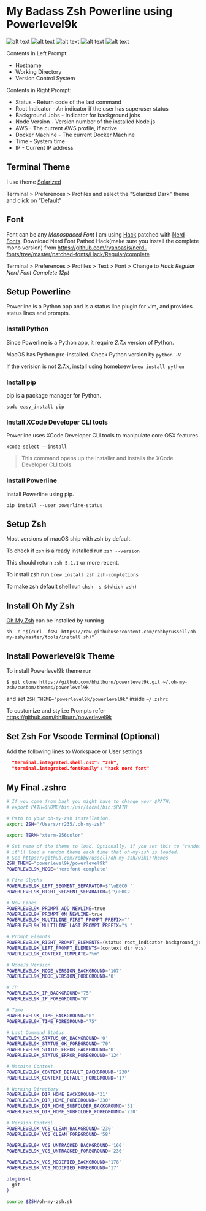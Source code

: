 # My Badass Zsh Powerline using Powerlevel9k

![alt text](images/screen1.png "git clean")
![alt text](images/screen2.png "git untracked")
![alt text](images/screen3.png "git modified")
![alt text](images/screen4.png "bitbucket clean")
![alt text](images/screen5.png "bitbucket modified error")

Contents in Left Prompt:

* Hostname
* Working Directory
* Version Control System

Contents in Right Prompt:

* Status - Return code of the last command
* Root Indicator - An indicator if the user has superuser status
* Background Jobs - Indicator for background jobs
* Node Version - Version number of the installed Node.js
* AWS - The current AWS profile, if active
* Docker Machine - The current Docker Machine
* Time - System time
* IP - Current IP address

## Terminal Theme

I use theme [Solarized](http://ethanschoonover.com/solarized)

Terminal > Preferences > Profiles and select the "Solarized Dark" theme and click on “Default”

## Font

Font can be any *Monospaced Font*
I am using [Hack](https://sourcefoundry.org/hack/) patched with [Nerd Fonts](https://github.com/ryanoasis/nerd-fonts).
Download Nerd Font Pathed Hack(make sure you install the complete mono version) from https://github.com/ryanoasis/nerd-fonts/tree/master/patched-fonts/Hack/Regular/complete

Terminal > Preferences > Profiles > Text > Font > Change to *Hack Regular Nerd Font Complete 12pt*

## Setup Powerline

Powerline is a Python app and is a status line plugin for vim, and provides status lines and prompts.

### Install Python

Since Powerline is a Python app, it require *2.7.x* version of Python.

MacOS has Python pre-installed.
Check Python version by `python -V`

If the verision is not 2.7.x, install using homebrew `brew install python`

### Install pip

pip is a package manager for Python.

`sudo easy_install pip`

### Install XCode Developer CLI tools

Powerline uses XCode Developer CLI tools to manipulate core OSX features.

`xcode-select —-install`

> This command opens up the installer and installs the XCode Developer CLI tools.

### Install Powerline

Install Powerline using pip.

`pip install --user powerline-status`

## Setup Zsh

Most versions of macOS ship with zsh by default.

To check if `zsh` is already installed run
`zsh --version`

This should return `zsh 5.1.1` or more recent.

To install zsh run
`brew install zsh zsh-completions`

To make zsh default shell run
`chsh -s $(which zsh)`

## Install Oh My Zsh

[Oh My Zsh](https://github.com/robbyrussell/oh-my-zsh) can be installed by running

`sh -c "$(curl -fsSL https://raw.githubusercontent.com/robbyrussell/oh-my-zsh/master/tools/install.sh)"`

## Install Powerlevel9k Theme

To install Powerlevel9k theme run

`$ git clone https://github.com/bhilburn/powerlevel9k.git ~/.oh-my-zsh/custom/themes/powerlevel9k`

and set `ZSH_THEME="powerlevel9k/powerlevel9k"` inside `~/.zshrc`

To customize and stylize Prompts refer https://github.com/bhilburn/powerlevel9k

## Set Zsh For Vscode Terminal (Optional)

Add the following lines to Workspace or User settings

```json
  "terminal.integrated.shell.osx": "zsh",
  "terminal.integrated.fontFamily": "hack nerd font"
```

## My Final .zshrc

```sh
# If you come from bash you might have to change your $PATH.
# export PATH=$HOME/bin:/usr/local/bin:$PATH

# Path to your oh-my-zsh installation.
export ZSH="/Users/rr235/.oh-my-zsh"

export TERM="xterm-256color"

# Set name of the theme to load. Optionally, if you set this to "random"
# it'll load a random theme each time that oh-my-zsh is loaded.
# See https://github.com/robbyrussell/oh-my-zsh/wiki/Themes
ZSH_THEME="powerlevel9k/powerlevel9k"
POWERLEVEL9K_MODE='nerdfont-complete'

# Fire Glyphs
POWERLEVEL9K_LEFT_SEGMENT_SEPARATOR=$'\uE0C0 '
POWERLEVEL9K_RIGHT_SEGMENT_SEPARATOR=$'\uE0C2 '

# New Lines
POWERLEVEL9K_PROMPT_ADD_NEWLINE=true
POWERLEVEL9K_PROMPT_ON_NEWLINE=true
POWERLEVEL9K_MULTILINE_FIRST_PROMPT_PREFIX=""
POWERLEVEL9K_MULTILINE_LAST_PROMPT_PREFIX="$ "

# Prompt Elemnts
POWERLEVEL9K_RIGHT_PROMPT_ELEMENTS=(status root_indicator background_jobs node_version aws docker_machine time ip)
POWERLEVEL9K_LEFT_PROMPT_ELEMENTS=(context dir vcs)
POWERLEVEL9K_CONTEXT_TEMPLATE="%m"

# NodeJs Version
POWERLEVEL9K_NODE_VERSION_BACKGROUND='107'
POWERLEVEL9K_NODE_VERSION_FOREGROUND='0'

# IP
POWERLEVEL9K_IP_BACKGROUND="75"
POWERLEVEL9K_IP_FOREGROUND="0"

# Time
POWERLEVEL9K_TIME_BACKGROUND="0"
POWERLEVEL9K_TIME_FOREGROUND="75"

# Last Command Status
POWERLEVEL9K_STATUS_OK_BACKGROUND='0'
POWERLEVEL9K_STATUS_OK_FOREGROUND='70'
POWERLEVEL9K_STATUS_ERROR_BACKGROUND='0'
POWERLEVEL9K_STATUS_ERROR_FOREGROUND='124'

# Machine Context
POWERLEVEL9K_CONTEXT_DEFAULT_BACKGROUND='230'
POWERLEVEL9K_CONTEXT_DEFAULT_FOREGROUND='17'

# Working Directory
POWERLEVEL9K_DIR_HOME_BACKGROUND='31'
POWERLEVEL9K_DIR_HOME_FOREGROUND='230'
POWERLEVEL9K_DIR_HOME_SUBFOLDER_BACKGROUND='31'
POWERLEVEL9K_DIR_HOME_SUBFOLDER_FOREGROUND='230'

# Version Control
POWERLEVEL9K_VCS_CLEAN_BACKGROUND='230'
POWERLEVEL9K_VCS_CLEAN_FOREGROUND='58'

POWERLEVEL9K_VCS_UNTRACKED_BACKGROUND='160'
POWERLEVEL9K_VCS_UNTRACKED_FOREGROUND='230'

POWERLEVEL9K_VCS_MODIFIED_BACKGROUND='178'
POWERLEVEL9K_VCS_MODIFIED_FOREGROUND='17'

plugins=(
  git
)

source $ZSH/oh-my-zsh.sh

```
